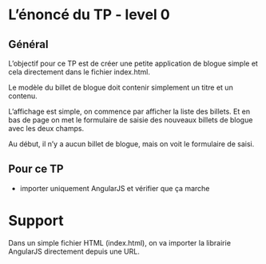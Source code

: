# L’énoncé du TP - level 0

## Général
L’objectif pour ce TP est de créer une petite application de blogue simple et cela directement dans le fichier index.html.

Le modèle du billet de blogue doit contenir simplement un titre et un contenu.

L’affichage est simple, on commence par afficher la liste des billets. Et en bas de page on met le formulaire de saisie des nouveaux billets de blogue avec les deux champs.

Au début, il n’y a aucun billet de blogue, mais on voit le formulaire de saisi.

## Pour ce TP

- importer uniquement AngularJS et vérifier que ça marche

# Support

Dans un simple fichier HTML (index.html), on va importer la librairie AngularJS directement depuis une URL.
